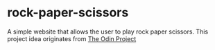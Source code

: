 # rock-paper-scissors
A simple website that allows the user to play rock paper scissors.
This project idea originates from [The Odin Project](https://www.theodinproject.com)
